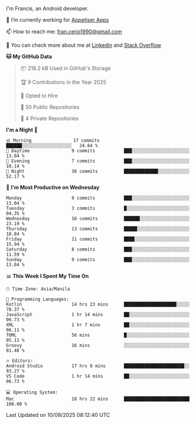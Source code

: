 
I'm Francis, an Android developer.

🔭 I’m currently working for [Appetiser Apps](http://appetiser.com.au)

📫 How to reach me: fran.cerio1990@gmail.com

👀 You can check more about me at [Linkedin](https://www.linkedin.com/in/francerio/) and [Stack Overflow](https://stackoverflow.com/users/1614267/fran-ceriu)



<!--START_SECTION:waka-->
**🐱 My GitHub Data** 

> 📦 218.2 kB Used in GitHub's Storage 
 > 
> 🏆 9 Contributions in the Year 2025
 > 
> 💼 Opted to Hire
 > 
> 📜 50 Public Repositories 
 > 
> 🔑 4 Private Repositories 
 > 
**I'm a Night 🦉** 

```text
🌞 Morning                17 commits          ██████░░░░░░░░░░░░░░░░░░░   24.64 % 
🌆 Daytime                9 commits           ███░░░░░░░░░░░░░░░░░░░░░░   13.04 % 
🌃 Evening                7 commits           ███░░░░░░░░░░░░░░░░░░░░░░   10.14 % 
🌙 Night                  36 commits          █████████████░░░░░░░░░░░░   52.17 % 
```
📅 **I'm Most Productive on Wednesday** 

```text
Monday                   9 commits           ███░░░░░░░░░░░░░░░░░░░░░░   13.04 % 
Tuesday                  3 commits           █░░░░░░░░░░░░░░░░░░░░░░░░   04.35 % 
Wednesday                16 commits          ██████░░░░░░░░░░░░░░░░░░░   23.19 % 
Thursday                 13 commits          █████░░░░░░░░░░░░░░░░░░░░   18.84 % 
Friday                   11 commits          ████░░░░░░░░░░░░░░░░░░░░░   15.94 % 
Saturday                 8 commits           ███░░░░░░░░░░░░░░░░░░░░░░   11.59 % 
Sunday                   9 commits           ███░░░░░░░░░░░░░░░░░░░░░░   13.04 % 
```


📊 **This Week I Spent My Time On** 

```text
🕑︎ Time Zone: Asia/Manila

💬 Programming Languages: 
Kotlin                   14 hrs 23 mins      ████████████████████░░░░░   78.37 % 
JavaScript               1 hr 14 mins        ██░░░░░░░░░░░░░░░░░░░░░░░   06.73 % 
XML                      1 hr 7 mins         ██░░░░░░░░░░░░░░░░░░░░░░░   06.11 % 
TOML                     56 mins             █░░░░░░░░░░░░░░░░░░░░░░░░   05.11 % 
Groovy                   16 mins             ░░░░░░░░░░░░░░░░░░░░░░░░░   01.46 % 

🔥 Editors: 
Android Studio           17 hrs 8 mins       ███████████████████████░░   93.27 % 
VS Code                  1 hr 14 mins        ██░░░░░░░░░░░░░░░░░░░░░░░   06.73 % 

💻 Operating System: 
Mac                      18 hrs 22 mins      █████████████████████████   100.00 % 
```


 Last Updated on 10/09/2025 08:12:40 UTC
<!--END_SECTION:waka-->
